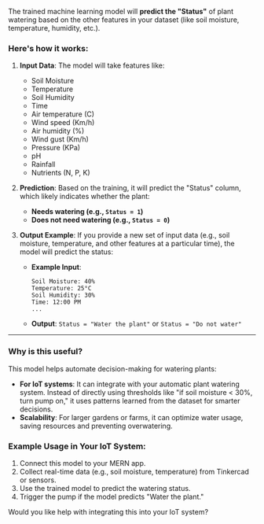The trained machine learning model will **predict the "Status"** of plant watering based on the other features in your dataset (like soil moisture, temperature, humidity, etc.). 

### Here's how it works:

1. **Input Data**: The model will take features like:
   - Soil Moisture
   - Temperature
   - Soil Humidity
   - Time
   - Air temperature (C)
   - Wind speed (Km/h)
   - Air humidity (%)
   - Wind gust (Km/h)
   - Pressure (KPa)
   - pH
   - Rainfall
   - Nutrients (N, P, K)

2. **Prediction**: Based on the training, it will predict the "Status" column, which likely indicates whether the plant:
   - **Needs watering (e.g., `Status = 1`)**
   - **Does not need watering (e.g., `Status = 0`)**

3. **Output Example**:
   If you provide a new set of input data (e.g., soil moisture, temperature, and other features at a particular time), the model will predict the status:
   - **Example Input**:
     ```plaintext
     Soil Moisture: 40%
     Temperature: 25°C
     Soil Humidity: 30%
     Time: 12:00 PM
     ...
     ```
   - **Output**: `Status = "Water the plant"` or `Status = "Do not water"`

---

### Why is this useful?
This model helps automate decision-making for watering plants:
- **For IoT systems**: It can integrate with your automatic plant watering system. Instead of directly using thresholds like "if soil moisture < 30%, turn pump on," it uses patterns learned from the dataset for smarter decisions.
- **Scalability**: For larger gardens or farms, it can optimize water usage, saving resources and preventing overwatering.

### Example Usage in Your IoT System:
1. Connect this model to your MERN app.
2. Collect real-time data (e.g., soil moisture, temperature) from Tinkercad or sensors.
3. Use the trained model to predict the watering status.
4. Trigger the pump if the model predicts "Water the plant."

Would you like help with integrating this into your IoT system?